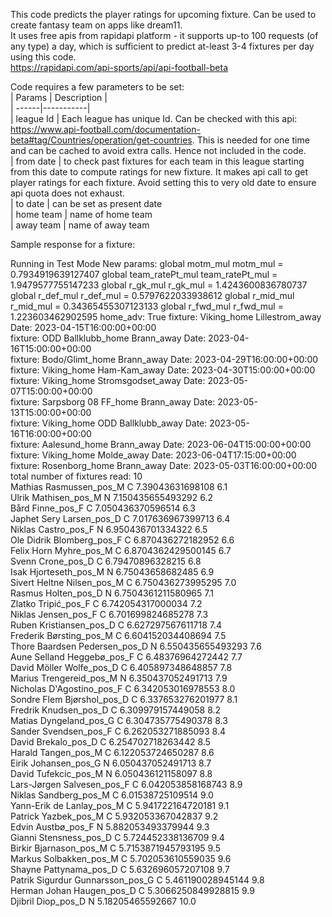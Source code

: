 This code predicts the player ratings for upcoming fixture. Can be used to create fantasy team on apps like dream11.  
It uses free apis from rapidapi platform - it supports up-to 100 requests (of any type) a day, which is sufficient to predict at-least 3-4 fixtures per day using this code.  
https://rapidapi.com/api-sports/api/api-football-beta  

Code requires a few parameters to be set:  
| Params | Description |  
| ------|-----------|  
| league Id | Each league has unique Id. Can be checked with this api: https://www.api-football.com/documentation-beta#tag/Countries/operation/get-countries. This is needed for one time and can be cached to avoid extra calls. Hence not included in the code.  
| from date | to check past fixtures for each team in this league starting from this date to compute ratings for new fixture. It makes api call to get player ratings for each fixture. Avoid setting this to very old date to ensure api quota does not exhaust.    
| to date | can be set as present date  
| home team | name of home team  
| away team | name of away team 

Sample response for a fixture:  

Running in Test Mode
New params: 
global motm_mul
motm_mul =  0.7934919639127407
global team_ratePt_mul
team_ratePt_mul =  1.9479577755147233
global r_gk_mul
r_gk_mul =  1.4243600836780737
global r_def_mul
r_def_mul =  0.5797622033938612
global r_mid_mul
r_mid_mul =  0.34365455307123133
global r_fwd_mul
r_fwd_mul =  1.223603462902595
home_adv:  True
fixture:  Viking_home   Lillestrom_away  Date:  2023-04-15T16:00:00+00:00  
fixture:  ODD Ballklubb_home   Brann_away  Date:  2023-04-16T15:00:00+00:00  
fixture:  Bodo/Glimt_home   Brann_away  Date:  2023-04-29T16:00:00+00:00  
fixture:  Viking_home   Ham-Kam_away  Date:  2023-04-30T15:00:00+00:00  
fixture:  Viking_home   Stromsgodset_away  Date:  2023-05-07T15:00:00+00:00  
fixture:  Sarpsborg 08 FF_home   Brann_away  Date:  2023-05-13T15:00:00+00:00  
fixture:  Viking_home   ODD Ballklubb_away  Date:  2023-05-16T16:00:00+00:00  
fixture:  Aalesund_home   Brann_away  Date:  2023-06-04T15:00:00+00:00  
fixture:  Viking_home   Molde_away  Date:  2023-06-04T17:15:00+00:00  
fixture:  Rosenborg_home   Brann_away  Date:  2023-05-03T16:00:00+00:00  
total number of fixtures read:  10  
Mathias Rasmussen_pos_M  C   7.39043631698108   6.1  
Ulrik Mathisen_pos_M  N   7.150435655493292   6.2  
Bård Finne_pos_F  C   7.050436370596514   6.3  
Japhet Sery Larsen_pos_D  C   7.017636967399713   6.4  
Niklas Castro_pos_F  N   6.950436701334322   6.5  
Ole Didrik Blomberg_pos_F  C   6.870436272182952   6.6  
Felix Horn Myhre_pos_M  C   6.8704362429500145   6.7  
Svenn Crone_pos_D  C   6.79470896328215   6.8  
Isak Hjorteseth_pos_M  N   6.75043658682485   6.9  
Sivert Heltne Nilsen_pos_M  C   6.750436273995295   7.0  
Rasmus Holten_pos_D  N   6.7504361211580965   7.1  
Zlatko Tripić_pos_F  C   6.742054317000034   7.2  
Niklas Jensen_pos_F  C   6.701699824685278   7.3  
Ruben Kristiansen_pos_D  C   6.627297567611718   7.4  
Frederik Børsting_pos_M  C   6.604152034408694   7.5  
Thore Baardsen Pedersen_pos_D  N   6.550435655493293   7.6  
Aune Selland Heggebø_pos_F  C   6.48376964272442   7.7  
David Möller Wolfe_pos_D  C   6.405897348648857   7.8  
Marius Trengereid_pos_M  N   6.350437052491713   7.9  
Nicholas D'Agostino_pos_F  C   6.342053016978553   8.0  
Sondre Flem Bjørshol_pos_D  C   6.337653276201977   8.1  
Fredrik Knudsen_pos_D  C   6.309979157449058   8.2  
Matias Dyngeland_pos_G  C   6.304735775490378   8.3  
Sander Svendsen_pos_F  C   6.262053271885093   8.4  
David Brekalo_pos_D  C   6.254702718263442   8.5  
Harald Tangen_pos_M  C   6.122053724650287   8.6  
Eirik Johansen_pos_G  N   6.050437052491713   8.7  
David Tufekcic_pos_M  N   6.050436121158097   8.8  
Lars-Jørgen Salvesen_pos_F  C   6.042053858168743   8.9  
Niklas Sandberg_pos_M  C   6.01538725109514   9.0  
Yann-Erik de Lanlay_pos_M  C   5.941722164720181   9.1  
Patrick Yazbek_pos_M  C   5.932053367042837   9.2  
Edvin Austbø_pos_F  N   5.882053493379944   9.3  
Gianni Stensness_pos_D  C   5.724452338136709   9.4  
Birkir Bjarnason_pos_M  C   5.7153871945793195   9.5  
Markus Solbakken_pos_M  C   5.702053610559035   9.6  
Shayne Pattynama_pos_D  C   5.632696057207108   9.7  
Patrik Sigurdur Gunnarsson_pos_G  C   5.461190028945144   9.8  
Herman Johan Haugen_pos_D  C   5.3066250849928815   9.9  
Djibril Diop_pos_D  N   5.18205465592667   10.0  
